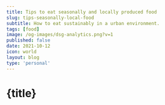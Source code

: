 ```yaml
---
title: Tips to eat seasonally and locally produced food
slug: tips-seasonally-local-food
subtitle: How to eat sustainably in a urban environment.
tags: [food]
image: /og-images/dsg-analytics.png?v=1
published: false
date: 2021-10-12
icon: world
layout: blog
type: 'personal'
---
```


# {title}
